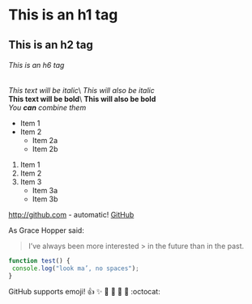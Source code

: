 # This is an h1 tag
## This is an h2 tag 
  ###### This is an h6 tag

*This text will be italic*\ 
_This will also be italic_\
**This text will be bold**\ 
__This will also be bold__\
*You **can** combine them*

* Item 1
* Item 2
  * Item 2a 
  * Item 2b

1. Item 1 
2. Item 2 
3. Item 3
      * Item 3a 
      * Item 3b


http://github.com - automatic! [GitHub](http://github.com)

As Grace Hopper said:
> I’ve always been more interested > in the future than in the past.
> 

```javascript
function test() {
 console.log("look ma’, no spaces");
}
```

GitHub supports emoji!
:+1: :sparkles: :camel: :tada:
:rocket: :metal: :octocat:
